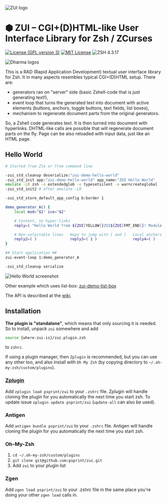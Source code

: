 ![ZUI logo](http://zdharma.org/static/img/zui_logo.png)

# ⬢ ZUI – CGI+(D)HTML-like User Interface Library for Zsh / ZCurses

[![License (GPL version 3)](https://img.shields.io/badge/license-GNU%20GPL%20version%203-blue.svg?style=flat-square)](./LICENSE)
[![MIT License](https://img.shields.io/badge/license-MIT-blue.svg?style=flat-square)](./LICENSE)
![ZSH 4.3.17](https://img.shields.io/badge/zsh-v4.3.17-orange.svg?style=flat-square)

![Dharma logos](https://github.com/zdharma/zdharma.github.io/blob/master/static/img/logo_theme.png)

This is a RAD (Rapid Application Development) textual user interface library for Zsh. It in many aspects resembles typical CGI+(D)HTML setup. There are:

* generators ran on "server" side (basic Zshell-code that is just generating text!),
* event loop that turns the generated text into document with active elements (buttons, anchors, toggle buttons, text fields, list boxes),
* mechanism to regenerate document parts from the original generators.

So, a Zshell code generates text. It is then turned into document with hyperlinks. DHTML-like calls are possible that will regenerate document parts on the fly. Page can be also reloaded with input data, just like an HTML page.

## Hello World

```zsh
# Started from Zle or from command line

-zui_std_cleanup deserialize:"zui-demo-hello-world"
-zui_std_init app:"zui-demo-hello-world" app_name:"ZUI Hello World"
emulate -LR zsh -o extendedglob -o typesetsilent -o warncreateglobal
-zui_std_init2 # after emulate -LR

-zui_std_store_default_app_config b:border 1

demo_generator_A() {
    local mod="$1" ice="$2"

    # Content, no hyper-links
    reply=( "Hello World from ${ZUI[YELLOW]}ZUI${ZUI[FMT_END]}! Module $mod, instance $ice." )

    # Non-selectable lines   Hops to jump with [ and ]   Local anchors
    reply2=( )               reply3=( 1 )                reply4=( )
}

## Start application ##
zui-event-loop 1:demo_generator_A

-zui_std_cleanup serialize
```

![Hello World screenshot](https://github.com/zdharma/zdharma.github.io/blob/devel/src/static/img/scrsh/hello-world.png)

Other example which uses list-box: [zui-demo-list-box](https://github.com/zdharma/zui/blob/master/demos/zui-demo-list-boxes)

The API is described at the [wiki](https://github.com/zdharma/zui/wiki).

## Installation

**The plugin is "standalone"**, which means that only sourcing it is needed. So to
install, unpack `zui` somewhere and add

```zsh
source {where-zui-is}/zui.plugin.zsh
```

to `zshrc`.

If using a plugin manager, then `Zplugin` is recommended, but you can use any
other too, and also install with `Oh My Zsh` (by copying directory to
`~/.oh-my-zsh/custom/plugins`).

### [Zplugin](https://github.com/psprint/zplugin)

Add `zplugin load psprint/zui` to your `.zshrc` file. Zplugin will handle
cloning the plugin for you automatically the next time you start zsh. To update
issue `zplugin update psprint/zui` (`update-all` can also be used).

### Antigen

Add `antigen bundle psprint/zui` to your `.zshrc` file. Antigen will handle
cloning the plugin for you automatically the next time you start zsh.

### Oh-My-Zsh

1. `cd ~/.oh-my-zsh/custom/plugins`
2. `git clone git@github.com:psprint/zui.git`
3. Add `zui` to your plugin list

### Zgen

Add `zgen load psprint/zui` to your .zshrc file in the same place you're doing
your other `zgen load` calls in.
